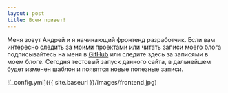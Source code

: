 ```yaml
---
layout: post
title: Всем привет!
---
```


Меня зовут Андрей и я начинающий фронтенд разработчик. Если вам интересно следить за моими проектами или читать записи моего блога подписывайтесь на меня в [GitHub](https://github.com/tanderbull) или следите здесь за записями в моем блоге. Сегодня тестовый запуск данного сайта, в дальнейшем будет изменен шаблон и появятся новые полезные записи.

![_config.yml]({{ site.baseurl }}/images/frontend.jpg)
